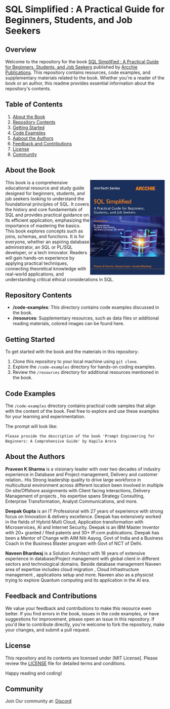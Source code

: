 # SQL Simplified : A Practical Guide for Beginners, Students, and Job Seekers

## Overview

Welcome to the repository for the book [SQL Simplified : A Practical Guide for Beginners, Students, and Job Seekers](https://www.amazon.com/dp/B0D95XJ2RK) published by [Arcchie Publications](https://arcchieonline.com). This repository contains resources, code examples, and supplementary materials related to the book. Whether you're a reader of the book or an author, this readme provides essential information about the repository's contents.

## Table of Contents

1. [About the Book](#about-the-book)
2. [Repository Contents](#repository-contents)
3. [Getting Started](#getting-started)
4. [Code Examples](#code-examples)
5. [Aabout the Authors](#about-the-authors)
6. [Feedback and Contributions](#feedback-and-contributions)
7. [License](#license)
8. [Community](#community)

## About the Book
<a href="https://arcchieonline.com/books"><img src="/resources/9788197419065_Thumbnail.jpg" height="300px" align="right"></a>
This book is a comprehensive educational resource and study guide designed for beginners, students, and job seekers looking to understand the foundational principles of SQL. It covers the history and core fundamentals of SQL and provides practical guidance on its efficient application, emphasizing the importance of mastering the basics.
This book explores concepts such as joins, schemas, and functions. It is for everyone, whether an aspiring database administrator, an SQL or PL/SQL developer, or a tech innovator. Readers will gain hands-on experience by applying practical techniques, connecting theoretical knowledge with real-world applications, and understanding critical ethical considerations in SQL.

## Repository Contents

- **/code-examples**: This directory contains code examples discussed in the book.
- **/resources**: Supplementary resources, such as data files or additional reading materials, colored images can be found here.
  
## Getting Started

To get started with the book and the materials in this repository:

1. Clone this repository to your local machine using `git clone`.
2. Explore the `/code-examples` directory for hands-on coding examples.
3. Review the `/resources` directory for additional resources mentioned in the book.

## Code Examples

The `/code-examples` directory contains practical code samples that align with the content of the book. Feel free to explore and use these examples for your learning and experimentation.

The prompt will look like:
```
Please provide the description of the book 'Prompt Engineering for Beginners: A Comprehensive Guide' by Kapila Arora 

```

## About the Authors

**Praveen K Sharma** is a visionary leader with over two decades of industry experience in Database and Project management, Delivery and customer relation.. His Strong leadership quality to drive large workforce in multicultural environment across different location been  involved in multiple On site/Offshore assignments with Client facing interactions, Delivery Management of projects , his expertise spans Strategy Consulting, Enterprise Transformation, Analyst Communications, and more. 

**Deepak Gupta** is an IT Professional with 27 years of experience with strong focus on Innovation & delivery excellence. Deepak has extensively worked in the fields of Hybrid Multi Cloud, Application transformation with Microservices, AI and Internet Security. Deepak is an IBM Master Inventor with 20+ granted / filed patents and 30+ IP.com publications. Deepak has been a Mentor of Change with AIM Niti Aayog, Govt of India and a Business Coach in the Business Blaster program with Govt of NCT of Delhi.

**Naveen Bhardwaj** is a Solution Architect with 18 years of extensive experience in database/Project  management with global client in different sectors and technological domains. Beside database management Naveen area of expertise includes  cloud migration , Cloud Infrastructure management , applications setup and more. Naveen also as a physicist trying to explore Quantum computing and its application in the AI era.

## Feedback and Contributions

We value your feedback and contributions to make this resource even better. If you find errors in the book, issues in the code examples, or have suggestions for improvement, please open an issue in this repository. If you'd like to contribute directly, you're welcome to fork the repository, make your changes, and submit a pull request.

## License

This repository and its contents are licensed under [MIT License]. Please review the [LICENSE](LICENSE) file for detailed terms and conditions.

Happy reading and coding!

## Community
Join Our community at: [Discord](https://discord.gg/z26SenmpEt)
